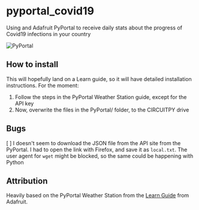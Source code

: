 # pyportal_covid19
Using and Adafruit PyPortal to receive daily stats about the progress of Covid19 infections in your country

![PyPortal](imgs/PyPortal.JPG)

## How to install

This will hopefully land on a Learn guide, so it will have detailed installation instructions. For the moment:

1. Follow the steps in the PyPortal Weather Station guide, except for the API key
2. Now, overwrite the files in the PyPortal/ folder, to the CIRCUITPY drive


## Bugs

[ ] I doesn't seem to download the JSON file from the API site from the PyPortal. I had to open the link with Firefox, and save it as ```local.txt```. The user agent for ``wget`` might be blocked, so the same could be happening with Python

## Attribution

Heavily based on the PyPortal Weather Station from the [Learn Guide](https://learn.adafruit.com/pyportal-weather-station) from Adafruit.
